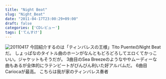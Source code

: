 ```yaml
---
title: "Night Beat"
slug: "Night_Beat"
date: "2011-04-17T23:00:29+09:00"
draft: false
categories: ['CDレビュー']
tags: ['てんすけ']
---
```


![20110417](/wp-content/uploads/2011/04/20110417.jpg) 今回紹介するのは「ティンバレスの王様」Tito PuenteのNight Beatだ。 しょっぱなのタイトル曲のホーンがなんともどろどろしてエロくてかっこいい。ジャケットもそうだが。 3曲目のSea Breezeのようなややムーディーな曲もあるが全体的にラテンビートがびんびん利いた好アルバムだ。 6曲目Cariocaが最高。 こちらは我が家のティンバレス奏者